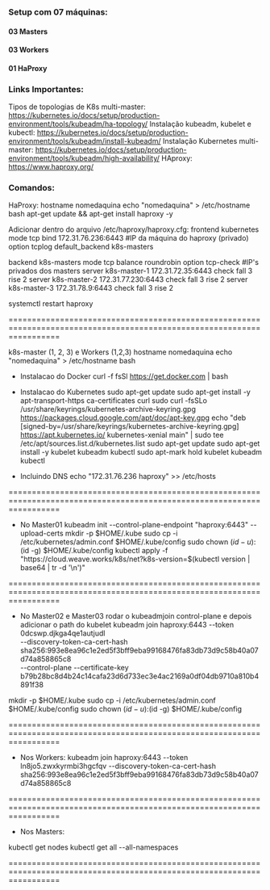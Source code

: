 

### Setup com 07 máquinas:

#### 03 Masters
#### 03 Workers
#### 01 HaProxy


### Links Importantes: 
Tipos de topologias de K8s multi-master: https://kubernetes.io/docs/setup/production-environment/tools/kubeadm/ha-topology/
Instalação kubeadm, kubelet e kubectl: https://kubernetes.io/docs/setup/production-environment/tools/kubeadm/install-kubeadm/
Instalação Kubernetes multi-master: https://kubernetes.io/docs/setup/production-environment/tools/kubeadm/high-availability/
HAproxy: https://www.haproxy.org/

### Comandos:

HaProxy:
hostname nomedaquina
echo "nomedaquina" > /etc/hostname
bash
apt-get update && apt-get install haproxy -y

Adicionar dentro do arquivo /etc/haproxy/haproxy.cfg:
frontend kubernetes
        mode tcp
        bind 172.31.76.236:6443 #IP da máquina do haproxy (privado)
        option tcplog
        default_backend k8s-masters

backend k8s-masters
        mode tcp
        balance roundrobin
        option tcp-check
		#IP's privados dos masters
        server k8s-master-1 172.31.72.35:6443 check fall 3 rise 2
        server k8s-master-2 172.31.77.230:6443 check fall 3 rise 2
        server k8s-master-3 172.31.78.9:6443 check fall 3 rise 2
		
systemctl restart haproxy

=======================================================================================================================

k8s-master (1, 2, 3) e Workers (1,2,3)
hostname nomedaquina
echo "nomedaquina" > /etc/hostname
bash

* Instalacao do Docker
curl -f fsSl https://get.docker.com | bash 

* Instalacao do Kubernetes
sudo apt-get update
sudo apt-get install -y apt-transport-https ca-certificates curl
sudo curl -fsSLo /usr/share/keyrings/kubernetes-archive-keyring.gpg https://packages.cloud.google.com/apt/doc/apt-key.gpg
echo "deb [signed-by=/usr/share/keyrings/kubernetes-archive-keyring.gpg] https://apt.kubernetes.io/ kubernetes-xenial main" | sudo tee /etc/apt/sources.list.d/kubernetes.list
sudo apt-get update
sudo apt-get install -y kubelet kubeadm kubectl
sudo apt-mark hold kubelet kubeadm kubectl

* Incluindo DNS
echo "172.31.76.236 haproxy" >> /etc/hosts

=======================================================================================================================

* No Master01
kubeadm init --control-plane-endpoint "haproxy:6443" --upload-certs
mkdir -p $HOME/.kube
sudo cp -i /etc/kubernetes/admin.conf $HOME/.kube/config
sudo chown $(id -u):$(id -g) $HOME/.kube/config
kubectl apply -f "https://cloud.weave.works/k8s/net?k8s-version=$(kubectl version | base64 | tr -d '\n')"

=======================================================================================================================

* No Master02 e Master03 rodar o kubeadmjoin control-plane e depois adicionar o path do kubelet
kubeadm join haproxy:6443 --token 0dcswp.djkga4qe1autjudl \
        --discovery-token-ca-cert-hash sha256:993e8ea96c1e2ed5f3bff9eba99168476fa83db73d9c58b40a07d74a858865c8 \
        --control-plane --certificate-key b79b28bc8d4b24c14cafa23d6d733ec3e4ac2169a0df04db9710a810b4891f38
 
mkdir -p $HOME/.kube
sudo cp -i /etc/kubernetes/admin.conf $HOME/.kube/config
sudo chown $(id -u):$(id -g) $HOME/.kube/config

=======================================================================================================================

* Nos Workers:
kubeadm join haproxy:6443 --token ln8jo5.zwxkyrmbi3hgcfqv --discovery-token-ca-cert-hash sha256:993e8ea96c1e2ed5f3bff9eba99168476fa83db73d9c58b40a07d74a858865c8

=======================================================================================================================

* Nos Masters:

kubectl get nodes
kubectl get all --all-namespaces

=======================================================================================================================


